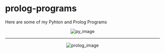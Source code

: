 # prolog-programs

Here are some of my Pyhton and Prolog Programs

<div align="center">
 <img src="https://media1.giphy.com/media/v1.Y2lkPTc5MGI3NjExOW04ZXB1cTFwNmcxeHk5Ymh3dTZxOWVkZHY3OG9lcmlvbzJnOTFqZSZlcD12MV9pbnRlcm5hbF9naWZfYnlfaWQmY3Q9Zw/coxQHKASG60HrHtvkt/giphy.gif" alt="py_image">

---

<img src="https://miro.medium.com/v2/resize:fit:474/1*arZKstETRWz5TGM0Ye7gFA.jpeg" alt="prolog_image">
</div>
